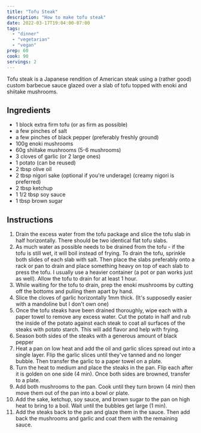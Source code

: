 ```yaml
---
title: "Tofu Steak"
description: "How to make tofu steak"
date: 2022-03-17T19:04:00-07:00
tags:
  - "dinner"
  - "vegetarian"
  - "vegan"
prep: 60
cook: 90
servings: 2
---
```


Tofu steak is a Japanese rendition of American steak using a (rather good) custom barbecue sauce glazed over a slab of tofu topped with enoki and shiitake mushrooms.

## Ingredients

* 1 block extra firm tofu (or as firm as possible) 
* a few pinches of salt
* a few pinches of black pepper (preferably freshly ground)
* 100g enoki mushrooms
* 60g shiitake mushrooms (5-6 mushrooms)
* 3 cloves of garlic (or 2 large ones)
* 1 potato (can be reused)
* 2 tbsp olive oil
* 2 tbsp nigori sake (optional if you're underage) (creamy nigori is preferred)
* 2 tbsp ketchup
* 1 1/2 tbsp soy sauce
* 1 tbsp brown sugar

## Instructions

1. Drain the excess water from the tofu package and slice the tofu slab in half horizontally. There should be two identical flat tofu slabs.
2. As much water as possible needs to be drained from the tofu - if the tofu is still wet, it will boil instead of frying. To drain the tofu, sprinkle both slides of each slab with salt. Then place the slabs preferably onto a rack or pan to drain and place something heavy on top of each slab to press the tofu. I usually use a heavier container (a pot or pan works just as well). Allow the tofu to drain for at least 1 hour.
3. While waiting for the tofu to drain, prep the enoki mushrooms by cutting off the bottoms and pulling them apart by hand.
4. Slice the cloves of garlic horizontally 1mm thick. (It's supposedly easier with a mandoline but I don't own one)
5. Once the tofu steaks have been drained thoroughly, wipe each with a paper towel to remove any excess water. Cut the potato in half and rub the inside of the potato against each steak to coat all surfaces of the steaks with potato starch. This will add flavor and help with frying.
6. Season both sides of the steaks with a generous amount of black pepper
7. Heat a pan on low heat and add the oil and garlic slices spread out into a single layer. Flip the garlic slices until they've tanned and no longer bubble. Then transfer the garlic to a paper towel on a plate.
8. Turn the heat to medium and place the steaks in the pan. Flip each after it is golden on one side (4 min). Once both sides are browned, transfer to a plate.
9. Add both mushrooms to the pan. Cook until they turn brown (4 min) then move them out of the pan into a bowl or plate.
10. Add the sake, ketchup, soy sauce, and brown sugar to the pan on high heat to bring to a boil. Wait until the bubbles get large (1 min).
11. Add the steaks back to the pan and glaze them in the sauce. Then add back the mushrooms and garlic and coat them with the remaining sauce.
